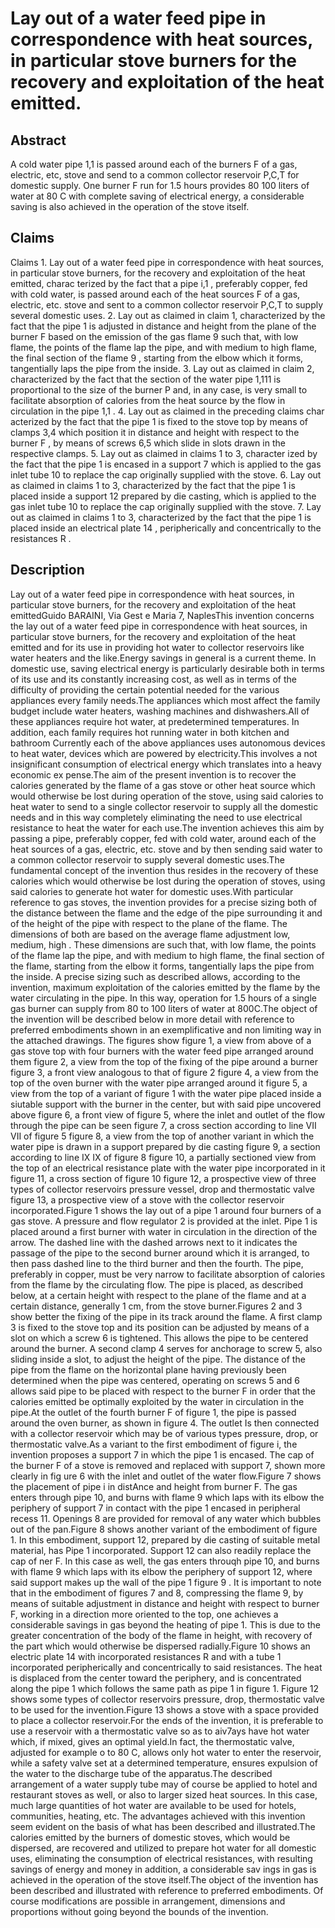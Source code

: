 # Lay out of a water feed pipe in correspondence with heat sources, in particular stove burners for the recovery and exploitation of the heat emitted.

## Abstract
A cold water pipe 1,1 is passed around each of the burners F of a gas, electric, etc, stove and send to a common collector reservoir P,C,T for domestic supply. One burner F run for 1.5 hours provides 80 100 liters of water at 80 C with complete saving of electrical energy, a considerable saving is also achieved in the operation of the stove itself.

## Claims
Claims 1. Lay out of a water feed pipe in correspondence with heat sources, in particular stove burners, for the recovery and exploitation of the heat emitted, charac terized by the fact that a pipe i,1 , preferably copper, fed with cold water, is passed around each of the heat sources F of a gas, electric, etc. stove and sent to a common collector reservoir P,C,T to supply several domestic uses. 2. Lay out as claimed in claim 1, characterized by the fact that the pipe 1 is adjusted in distance and height from the plane of the burner F based on the emission of the gas flame 9 such that, with low flame, the points of the flame lap the pipe, and with medium to high flame, the final section of the flame 9 , starting from the elbow which it forms, tangentially laps the pipe from the inside. 3. Lay out as claimed in claim 2, characterized by the fact that the section of the water pipe 1,111 is proportional to the size of the burner P and, in any case, is very small to facilitate absorption of calories from the heat source by the flow in circulation in the pipe 1,1 . 4. Lay out as claimed in the preceding claims char acterized by the fact that the pipe 1 is fixed to the stove top by means of clamps 3,4 which position it in distance and height with respect to the burner F , by means of screws 6,5 which slide in slots drawn in the respective clamps. 5. Lay out as claimed in claims 1 to 3, character ized by the fact that the pipe 1 is encased in a support 7 which is applied to the gas inlet tube 10 to replace the cap originally supplied with the stove. 6. Lay out as claimed in claims 1 to 3, characterized by the fact that the pipe 1 is placed inside a support 12 prepared by die casting, which is applied to the gas inlet tube 10 to replace the cap originally supplied with the stove. 7. Lay out as claimed in claims 1 to 3, characterized by the fact that the pipe 1 is placed inside an electrical plate 14 , peripherically and concentrically to the resistances R .

## Description
Lay out of a water feed pipe in correspondence with heat sources, in particular stove burners, for the recovery and exploitation of the heat emittedGuido BARAINI, Via Gest e Maria 7, NaplesThis invention concerns the lay out of a water feed pipe in correspondence with heat sources, in particular stove burners, for the recovery and exploitation of the heat emitted and for its use in providing hot water to collector reservoirs like water heaters and the like.Energy savings in general is a current theme. In domestic use, saving electrical energy is particularly desirable both in terms of its use and its constantly increasing cost, as well as in terms of the difficulty of providing the certain potential needed for the various appliances every family needs.The appliances which most affect the family budget include water heaters, washing machines and dishwashers.All of these appliances require hot water, at predetermined temperatures. In addition, each family requires hot running water in both kitchen and bathroom Currently each of the above appliances uses autonomous devices to heat water, devices which are powered by electricity.This involves a not insignificant consumption of electrical energy which translates into a heavy economic ex pense.The aim of the present invention is to recover the calories generated by the flame of a gas stove or other heat source which would otherwise be lost during operation of the stove, using said calories to heat water to send to a single collector reservoir to supply all the domestic needs and in this way completely eliminating the need to use electrical resistance to heat the water for each use.The invention achieves this aim by passing a pipe, preferably copper, fed with cold water, around each of the heat sources of a gas, electric, etc. stove and by then sending said water to a common collector reservoir to supply several domestic uses.The fundamental concept of the invention thus resides in the recovery of these calories which would otherwise be lost during the operation of stoves, using said calories to generate hot water for domestic uses.With particular reference to gas stoves, the invention provides for a precise sizing both of the distance between the flame and the edge of the pipe surrounding it and of the height of the pipe with respect to the plane of the flame. The dimensions of both are based on the average flame adjustment low, medium, high . These dimensions are such that, with low flame, the points of the flame lap the pipe, and with medium to high flame, the final section of the flame, starting from the elbow it forms, tangentially laps the pipe from the inside. A precise sizing such as described allows, according to the invention, maximum exploitation of the calories emitted by the flame by the water circulating in the pipe. In this way, operation for 1.5 hours of a single gas burner can supply from 80 to 100 liters of water at 800C.The object of the invention will be described below in more detail with reference to preferred embodiments shown in an exemplificative and non limiting way in the attached drawings. The figures show figure 1, a view from above of a gas stove top with four burners with the water feed pipe arranged around them figure 2, a view from the top of the fixing of the pipe around a burner figure 3, a front view analogous to that of figure 2 figure 4, a view from the top of the oven burner with the water pipe arranged around it figure 5, a view from the top of a variant of figure 1 with the water pipe placed inside a siutable support with the burner in the center, but with said pipe uncovered above figure 6, a front view of figure 5, where the inlet and outlet of the flow through the pipe can be seen figure 7, a cross section according to line VII VII of figure 5 figure 8, a view from the top of another variant in which the water pipe is drawn in a support prepared by die casting figure 9, a section according to line IX IX of figure 8 figure 10, a partially sectioned view from the top of an electrical resistance plate with the water pipe incorporated in it figure 11, a cross section of figure 10 figure 12, a prospective view of three types of collector reservoirs pressure vessel, drop and thermostatic valve figure 13, a prospective view of a stove with the collector reservoir incorporated.Figure 1 shows the lay out of a pipe 1 around four burners of a gas stove. A pressure and flow regulator 2 is provided at the inlet. Pipe 1 is placed around a first burner with water in circulation in the direction of the arrow. The dashed line with the dashed arrows next to it indicates the passage of the pipe to the second burner around which it is arranged, to then pass dashed line to the third burner and then the fourth. The pipe, preferably in copper, must be very narrow to facilitate absorption of calories from the flame by the circulating flow. The pipe is placed, as described below, at a certain height with respect to the plane of the flame and at a certain distance, generally 1 cm, from the stove burner.Figures 2 and 3 show better the fixing of the pipe in its track around the flame. A first clamp 3 is fixed to the stove top and its position can be adjusted by means of a slot on which a screw 6 is tightened. This allows the pipe to be centered around the burner. A second clamp 4 serves for anchorage to screw 5, also sliding inside a slot, to adjust the height of the pipe. The distance of the pipe from the flame on the horizontal plane having previously been determined when the pipe was centered, operating on screws 5 and 6 allows said pipe to be placed with respect to the burner F in order that the calories emitted be optimally exploited by the water in circulation in the pipe.At the outlet of the fourth burner F of figure 1, the pipe is passed around the oven burner, as shown in figure 4. The outlet Is then connected with a collector reservoir which may be of various types pressure, drop, or thermostatic valve.As a variant to the first embodiment of figure i, the invention proposes a support 7 in which the pipe 1 is encased. The cap of the burner F of a stove is removed and replaced with support 7, shown more clearly in fig ure 6 with the inlet and outlet of the water flow.Figure 7 shows the placement of pipe i in distAnce and height from burner F. The gas enters through pipe 10, and burns with flame 9 which laps with its elbow the periphery of support 7 in contact with the pipe 1 encased in peripheral recess 11. Openings 8 are provided for removal of any water which bubbles out of the pan.Figure 8 shows another variant of the embodiment of figure 1. In this embodiment, support 12, prepared by die casting of suitable metal material, has Pipe 1 incorporated. Support 12 can also readily replace the cap of ner F. In this case as well, the gas enters throuqh pipe 10, and burns with flame 9 which laps with its elbow the periphery of support 12, where said support makes up the wall of the pipe 1 figure 9 . It is important to note that in the embodiment of figures 7 and 8, compressing the flame 9, by means of suitable adjustment in distance and height with respect to burner F, working in a direction more oriented to the top, one achieves a considerable savings in gas beyond the heating of pipe 1. This is due to the greater concentration of the body of the flame in height, with recovery of the part which would otherwise be dispersed radially.Figure 10 shows an electric plate 14 with incorporated resistances R and with a tube 1 incorporated peripherically and concentrically to said resistances. The heat is displaced from the center toward the periphery, and is concentrated along the pipe 1 which follows the same path as pipe 1 in figure 1. Figure 12 shows some types of collector reservoirs pressure, drop, thermostatic valve to be used for the invention.Figure 13 shows a stove with a space provided to place a collector reservoir.For the ends of the invention, it is preferable to use a reservoir with a thermostatic valve so as to aiv7ays have hot water which, if mixed, gives an optimal yield.In fact, the thermostatic valve, adjusted for example o to 80 C, allows only hot water to enter the reservoir, while a safety valve set at a determined temperature, ensures expulsion of the water to the discharge tube of the apparatus.The described arrangement of a water supply tube may of course be applied to hotel and restaurant stoves as well, or also to larger sized heat sources. In this case, much large quantities of hot water are available to be used for hotels, communities, heating, etc. The advantages achieved with this invention seem evident on the basis of what has been described and illustrated.The calories emitted by the burners of domestic stoves, which would be dispersed, are recovered and utilized to prepare hot water for all domestic uses, eliminating the consumption of electrical resistances, with resulting savings of energy and money in addition, a considerable sav ings in gas is achieved in the operation of the stove itself.The object of the invention has been described and illustrated with reference to preferred embodiments. Of course modifications are possible in arrangement, dimensions and proportions without going beyond the bounds of the invention.